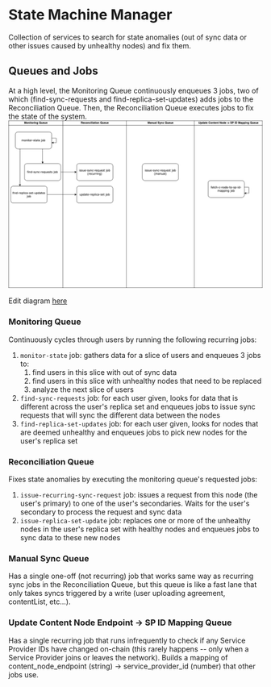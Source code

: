 # State Machine Manager

Collection of services to search for state anomalies (out of sync data or other issues caused by unhealthy nodes) and fix them.

## Queues and Jobs
At a high level, the Monitoring Queue continuously enqueues 3 jobs, two of which (find-sync-requests and find-replica-set-updates) adds jobs to the Reconciliation Queue. Then, the Reconciliation Queue executes jobs to fix the state of the system.
![State Machine Queues](StateMachineQueues.png)

Edit diagram [here](https://viewer.diagrams.net/?tags=%7B%7D&highlight=0000ff&edit=_blank&layers=1&nav=1&title=StateMachineDemo.drawio#R7Vpdk5s2FP01nmkf6IBkA37MOps0nWwnrdsm6UtHCzJoV0hEiNjk11eA%2BDK28W7Wxu3uyy66%2BuSew7lXkidwEW3eChSHN9zHdAJMfzOBrycAWABO1b%2FckpUWF9ilIRDE140aw5J8w9poamtKfJx0GkrOqSRx1%2BhxxrAnOzYkBF93m6047c4aowD3DEsP0b71I%2FFlqK2WaTYVP2MShHpqd6YrbpF3HwieMj0f4wyXNRGqhtFNkxD5fN0ywesJXAjOZfkUbRaY5m6tPFb2e7Ontl6ywEwe08FxsO3NnZU1t33kutDQI3xFNNVu0AuVWeWXZE0iitQrwatQRlQZLfXohYT671HG03ziRCofVKUrVRJSA2yqcuEb7OtS7YO8QNEtple1AxeccqGqChfmAwl%2BX6ORT7viTL5BEaE5yf7CwkcMabOe0FVFREnA1LOn3ILVeFd9P1UvjoXEm5ZJ%2B%2B0t5hGWIlNNdK2jIdTsrsBfN1RxK5TDFkucqTYiTc%2BgHrnBST1oqI6EDfRgu%2BGMSC4IC5T9txSn%2BEgg22ABc6ev9rJm2Hkt94DpqdyT3f5BeRAsif0L%2FZv9s3h3f8cNOOs5APvqg9dFLmTIA84QvW6sW0xt2rznPNb%2BusNSZtpfKJW86028IfJT3v0nZ6aLn1tVrzd66KKQVQWmXrjsNauKn9t1TbeiVPVrsd4CNXL5W%2B6Vh31MSngqPLynjavVGIkAywMun%2B7mgMAUSfK1u6inx9seF2%2FwKLzBfxpw5zsBL7q%2BEgJlrQYxJ0wmrZE%2F5IZGiGddIbbAbIs75YANk%2BqVPU5r3R0h0qZSw9FhnP0l5VWFkRRAvVINLBBvCrSqevUU5P%2BjUrQNpcFS6bV5x2%2BrsdUyy%2BHLlj1uN8zNubYOicTLGBWIrlV%2BtqXxFxFy90axo2MwHIzBlr0ryMxOpDnT01FjRZhvJBnzDIG%2FpDjJv4j%2FIT962B9DmWNzNGs%2BNkGcExNE4JgSDxkJlkYa%2B0pFXmgyTBOrSxMwOk2sUXLVEbOJ3W3OkDr2Joa9L%2FR37HHmEUrUzJxd1G5K19Y7qfbuyj3r7grMT6dsJElS3Il9laaZPwjspSLf5f74zBUOHmSIfWmBEPZPLJ6ML2Xga8fClxj4UIacNQb2ltrPo28QS1HeZ6lk4BI1eAb6DoPmeU%2B4TphdHtLgqMDmuQvwnsOuS92JQGuMFLM56eocczXHnCc86KpeuJWaHtrEDx52lSnPaMeb8AW%2Fg3vsQfzgnk3hmfDrHyP%2BWeQtyrZQ3sKFYP%2FK%2FdxgKDFFUS6NWlLN5Qf1553qZd6gOH6yW54B0TscAt354HHcmSMiOGGWucLSCw3PYAoiQ3IjiQ3iG1GNxrNLOA%2FQ%2FOis056NHBaBM4qs6luj6rkU1foGafet0bam1tpcC3U5jDMkzkeI8UEJG1Tk6jMcDqnfK8m7b4jq8xFNM2ht0adcmO7VMOihN1H1zzrqTVTnKmpwXQ9tD7UrHnnVpYrNL03K5s0veeD1vw%3D%3D)

### Monitoring Queue
Continuously cycles through users by running the following recurring jobs:
1. `monitor-state` job: gathers data for a slice of users and enqueues 3 jobs to:
    1. find users in this slice with out of sync data
    2. find users in this slice with unhealthy nodes that need to be replaced
    3. analyze the next slice of users
2. `find-sync-requests` job: for each user given, looks for data that is different across the user's replica set and enqueues jobs to issue sync requests that will sync the different data between the nodes
3. `find-replica-set-updates` job: for each user given, looks for nodes that are deemed unhealthy and enqueues jobs to pick new nodes for the user's replica set

### Reconciliation Queue
Fixes state anomalies by executing the monitoring queue's requested jobs:
1. `issue-recurring-sync-request` job: issues a request from this node (the user's primary) to one of the user's secondaries. Waits for the user's secondary to process the request and sync data
2. `issue-replica-set-update` job: replaces one or more of the unhealthy nodes in the user's replica set with healthy nodes and enqueues jobs to sync data to these new nodes

### Manual Sync Queue
Has a single one-off (not recurring) job that works same way as recurring sync jobs in the Reconciliation Queue, but this queue is like a fast lane that only takes syncs triggered by a write (user uploading agreement, contentList, etc...).

### Update Content Node Endpoint -> SP ID Mapping Queue
Has a single recurring job that runs infrequently to check if any Service Provider IDs have changed on-chain (this rarely happens -- only when a Service Provider joins or leaves the network). Builds a mapping of content_node_endpoint (string) -> service_provider_id (number) that other jobs use.
